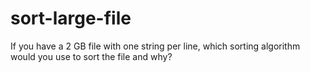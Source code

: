 # sort-large-file
If you have a 2 GB file with one string per line, which sorting algorithm would you use to sort the file and why?
